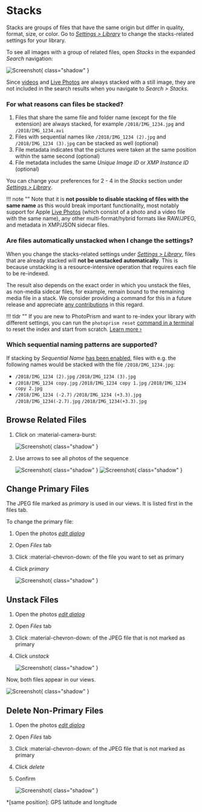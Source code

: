 # Stacks

Stacks are groups of files that have the same origin but differ in quality, format, size, or color. Go to *[Settings > Library](../settings/library.md)* to change the stacks-related settings for your library.

To see all images with a group of related files, open *Stacks* in the expanded *Search* navigation:

![Screenshot](img/stack-page-dark.jpg){ class="shadow" }

Since [videos](video.md) and [Live Photos](video.md#live-photos) are always stacked with a still image, they are not included in the search results when you navigate to *Search > Stacks*.

### For what reasons can files be stacked?

1. Files that share the same file and folder name (except for the file extension) are always stacked, for example `/2018/IMG_1234.jpg` and `/2018/IMG_1234.avi`
2. Files with sequential names like `/2018/IMG_1234 (2).jpg` and `/2018/IMG_1234 (3).jpg` can be stacked as well (optional)
3. File metadata indicates that the pictures were taken at the same position within the same second (optional)
4. File metadata includes the same *Unique Image ID* or *XMP Instance ID* (optional)

You can change your preferences for 2 - 4 in the *Stacks* section under *[Settings > Library](../settings/library.md#stacks)*.

!!! note ""
    Note that it is **not possible to disable stacking of files with the same name** as this would break important functionality, most notably support for Apple [Live Photos](video.md#live-photos) (which consist of a photo and a video file with the same name), any other multi-format/hybrid formats like RAW/JPEG, and metadata in XMP/JSON sidecar files.

### Are files automatically unstacked when I change the settings?

When you change the stacks-related settings under [*Settings > Library*](../settings/library.md#stacks), files that are already stacked will **not be unstacked automatically**. This is because unstacking is a resource-intensive operation that requires each file to be re-indexed.

The result also depends on the exact order in which you unstack the files, as non-media sidecar files, for example, remain bound to the remaining media file in a stack. We consider providing a command for this in a future release and appreciate [any contributions](../../developer-guide/index.md) in this regard.

!!! tldr ""
    If you are new to PhotoPrism and want to re-index your library with different settings, you can run the `photoprism reset` [command in a terminal](../../getting-started/docker-compose.md#command-line-interface) to reset the index and start from scratch. [Learn more ›](../../getting-started/docker-compose.md#examples)

### Which sequential naming patterns are supported?

If stacking by *Sequential Name* [has been enabled](../settings/library.md#stacks), files with e.g. the following names would be stacked with the file `/2018/IMG_1234.jpg`:

- `/2018/IMG_1234 (2).jpg` `/2018/IMG_1234 (3).jpg`
- `/2018/IMG_1234 copy.jpg` `/2018/IMG_1234 copy 1.jpg` `/2018/IMG_1234 copy 2.jpg`
- `/2018/IMG_1234 (-2.7)` `/2018/IMG_1234 (+3.3).jpg` `/2018/IMG_1234(-2.7).jpg`  `/2018/IMG_1234(+3.3).jpg`

## Browse Related Files

1. Click on :material-camera-burst:

    ![Screenshot](img/sequential1-dark.jpg){ class="shadow" }
    
2. Use arrows to see all photos of the sequence

    ![Screenshot](img/sequential3.jpg){ class="shadow" } ![Screenshot](img/sequential4.jpg){ class="shadow" }
   

## Change Primary Files

The JPEG file marked as *primary* is used in our views. It is listed first in the files tab.

To change the primary file:

1. Open the photos [*edit dialog*](edit.md)

2. Open *Files* tab

3. Click :material-chevron-down: of the file you want to set as primary
        
4. Click *primary*

      ![Screenshot](img/stacks-edit-dark.jpg){ class="shadow" } 

## Unstack Files

1. Open the photos [*edit dialog*](edit.md)

2. Open *Files* tab

3. Click :material-chevron-down: of the JPEG file that is not marked as primary
        
4. Click *unstack*

   ![Screenshot](img/stacks-edit-dark.jpg){ class="shadow" }

Now, both files appear in our views.

![Screenshot](img/unstacked-dark.jpg){ class="shadow" }

## Delete Non-Primary Files

1. Open the photos [*edit dialog*](edit.md)

2. Open *Files* tab

3. Click :material-chevron-down: of the JPEG file that is not marked as primary
        
4. Click *delete*

5. Confirm

   ![Screenshot](img/stacks-edit-dark.jpg){ class="shadow" } 

*[same position]: GPS latitude and longitude